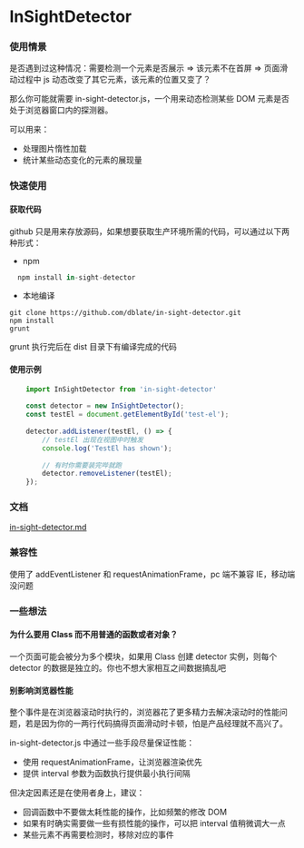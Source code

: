 <h1>InSightDetector</h1>


<h3>使用情景</h3>
是否遇到过这种情况：需要检测一个元素是否展示 => 该元素不在首屏 => 页面滑动过程中 js 动态改变了其它元素，该元素的位置又变了？

那么你可能就需要 in-sight-detector.js，一个用来动态检测某些 DOM 元素是否处于浏览器窗口内的探测器。

可以用来：

* 处理图片惰性加载
* 统计某些动态变化的元素的展现量


<h3>快速使用</h3>

<h4>获取代码</h4>

github 只是用来存放源码，如果想要获取生产环境所需的代码，可以通过以下两种形式：

* npm

```javascript
  npm install in-sight-detector
```

* 本地编译

```
git clone https://github.com/dblate/in-sight-detector.git
npm install
grunt
```

grunt 执行完后在 dist 目录下有编译完成的代码

<h4>使用示例</h4>

```javascript
    import InSightDetector from 'in-sight-detector'
    
    const detector = new InSightDetector();
    const testEl = document.getElementById('test-el');
    
    detector.addListener(testEl, () => {
        // testEl 出现在视图中时触发
        console.log('TestEl has shown');
        
        // 有时你需要装完哔就跑
        detector.removeListener(testEl);
    });
```

<h3>文档</h3>

[in-sight-detector.md](https://github.com/dblate/in-sight-detector/blob/master/docs/in-sight-detector.md)

<h3>兼容性</h3>

使用了 addEventListener 和 requestAnimationFrame，pc 端不兼容 IE，移动端没问题

<h3>一些想法</h3>

<h4>为什么要用 Class 而不用普通的函数或者对象？</h4>

一个页面可能会被分为多个模块，如果用 Class 创建 detector 实例，则每个 detector 的数据是独立的。你也不想大家相互之间数据搞乱吧
  
<h4>别影响浏览器性能</h4>

整个事件是在浏览器滚动时执行的，浏览器花了更多精力去解决滚动时的性能问题，若是因为你的一两行代码搞得页面滑动时卡顿，怕是产品经理就不高兴了。

in-sight-detector.js 中通过一些手段尽量保证性能：

* 使用 requestAnimationFrame，让浏览器渲染优先
* 提供 interval 参数为函数执行提供最小执行间隔

但决定因素还是在使用者身上，建议：

* 回调函数中不要做太耗性能的操作，比如频繁的修改 DOM
* 如果有时确实需要做一些有损性能的操作，可以把 interval 值稍微调大一点
* 某些元素不再需要检测时，移除对应的事件
